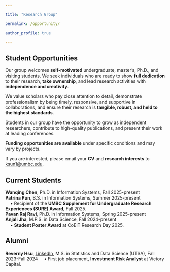 ```yaml
---

title: "Research Group"

permalink: /opportunity/

author_profile: true

---
```


Student Opportunities
-------
Our group welcomes **self-motivated** undergraduate, master’s, Ph.D., and visiting students. 
We seek individuals who are ready to show **full dedication** to their research, **take ownership**, and lead research activities with **independence and creativity**.

We value scholars who pay close attention to detail, demonstrate professionalism by being timely, responsive, and supportive in collaborations, 
and ensure their research is **tangible, robust, and held to the highest standards**.

Students in our group have the opportunity to grow as independent researchers, contribute to high-quality publications, and present their work at leading conferences.

**Funding opportunities are available** under specific conditions and may vary by projects.

If you are interested, please email your **CV** and **research interests** to <ins>ksun1@umbc.edu</ins>.

Current Students
-------
**Wanqing Chen**, Ph.D. in Information Systems, Fall 2025-present\
**Patrina Pun**, B.S. in Information Systems, Summer 2025-present\
&nbsp;&nbsp;&nbsp;&nbsp;• Recipient of the **UMBC Supplement for Undergraduate Research Experiences (SURE) Award**, Fall 2025.\
**Pavan Raj Ravi**, Ph.D. in Information Systems, Spring 2025-present\
**Anjali Jha**, M.P.S. in Data Science, Fall 2024-present\
&nbsp;&nbsp;&nbsp;&nbsp;• **Student Poster Award** at CoEIT Research Day 2025.

[//]: # (- [LinkedIn]&#40;https://www.linkedin.com/in/anjali-jha-069aa6184/&#41;)

Alumni
-------
**Reverny Hsu**, [LinkedIn](https://www.linkedin.com/in/tienyu-hsu/), M.S. in Statistics and Data Science (UTSA), Fall 2023-Fall 2024
&nbsp;&nbsp;&nbsp;&nbsp;• First job placement, **Investment Risk Analyst** at Victory Capital.

